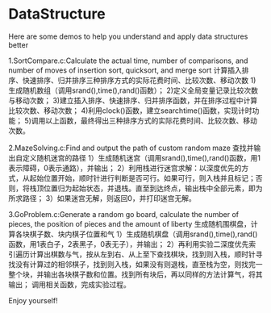 # DataStructure
Here are some demos to help you understand and apply data structures better

1.SortCompare.c:Calculate the actual time, number of comparisons, and number of moves of insertion sort, quicksort, and merge sort
计算插入排序、快速排序、归并排序三种排序方式的实际花费时间、比较次数、移动次数 
1)生成随机数组（调用srand(),time(),rand()函数）；
2)定义全局变量记录比较次数与移动次数；
3)建立插入排序、快速排序、归并排序函数，并在排序过程中计算比较次数、移动次数；
4)利用clock()函数，建立searchtime()函数，实现计时功能；
5)调用以上函数，最终得出三种排序方式的实际花费时间、比较次数、移动次数。

2.MazeSolving.c:Find and output the path of custom random maze
查找并输出自定义随机迷宫的路径
1）生成随机迷宫（调用srand(),time(),rand()函数，用1表示障碍，0表示通路），并输出；
2）利用栈进行迷宫求解：以深度优先的方式，从起始位置开始，顺时针进行判断是否可行。如果可行，则入栈并且标记；否则，将栈顶位置归为起始状态，并退栈。直至到达终点，输出栈中全部元素，即为所求路径；
3）如果迷宫无解，则返回0，并打印迷宫无解。

3.GoProblem.c:Generate a random go board, calculate the number of pieces, the position of pieces and the amount of liberty
生成随机围棋盘，计算各块棋子数、块内棋子位置和气
1）生成随机棋盘（调用srand(),time(),rand()函数，用1表白子，2表黑子，0表无子），并输出；
2）再利用实验二深度优先索引遍历计算出棋数与气，按从左到右、从上至下查找棋块，找到则入栈，顺时针寻找没有计算过的相邻棋子，找到则入栈，如果没有则退栈，直至栈为空，则找完一整个块，并输出各块棋子数和位置。找到所有块后，再以同样的方法计算气，将其输出；
调用相关函数，完成实验过程。

Enjoy yourself!
